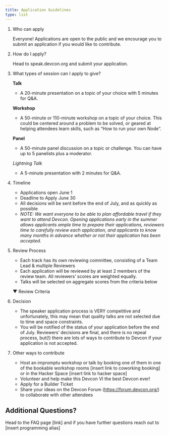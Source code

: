 ```yaml
---
title: Application Guidelines
type: list
---
```


1. Who can apply

    Everyone! Applications are open to the public and we encourage you to submit an application if you would like to contribute. 

1. How do I apply?

    Head to speak.devcon.org and submit your application. 

1. What types of session can I apply to give?

    **Talk**
    - A 20-minute presentation on a topic of your choice with 5 minutes for Q&A. 

    **Workshop**
    - A 50-minute or 110-minute workshop on a topic of your choice. This could be centered around a problem to be solved, or geared at helping attendees learn skills, such as “How to run your own Node”.

    **Panel**
    - A 50-minute panel discussion on a topic or challenge. You can have up to 5 panelists plus a moderator. 

    *Lightning Talk*
    - A 5-minute presentation with 2 minutes for Q&A.

1. Timeline
    - Applications open June 1
    - Deadline to Apply June 30
    - All decisions will be sent before the end of July, and as quickly as possible
    - _NOTE: We want everyone to be able to plan affordable travel if they want to attend Devcon. Opening applications early in the summer allows applicants ample time to prepare their applications, reviewers time to carefully review each application, and applicants to know many months in advance whether or not their application has been accepted._

1. Review Process
    - Each track has its own reviewing committee, consisting of a Team Lead & multiple Reviewers
    - Each application will be reviewed by at least 2 members of the review team. All reviewers’ scores are weighted equally.  
    - Talks will be selected on aggregate scores from the criteria below

    ▼  Review Criteria

1. Decision
    - The speaker application process is VERY competitive and unfortunately, this may mean that quality talks are not selected due to time and space constraints.  
    - You will be notified of the status of your application before the end of July. Reviewers’ decisions are final, and there is no repeal process, but(!) there are lots of ways to contribute to Devcon if your application is not accepted.

1. Other ways to contribute
    - Host an impromptu workshop or talk by booking one of them in one of the bookable workshop rooms [insert link to coworking booking] or in the Hacker Space [insert link to hacker space]
    - Volunteer and help make this Devcon VI the best Devcon ever! 
    - Apply for a Builder Ticket
    - Share your ideas on the Devcon Forum (https://forum.devcon.org/) to collaborate with other attendees

## Additional Questions?

Head to the FAQ page [link] and if you have further questions reach out to [insert programming alias]